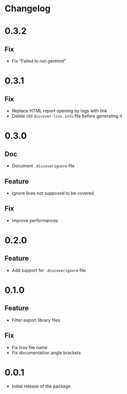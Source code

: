 # Changelog

# 0.3.2

## Fix

- Fix "Failed to run genhtml"

# 0.3.1

## Fix

- Replace HTML report opening by logs with link
- Delete old `discover-lcov.info` file before generating it

# 0.3.0

## Doc

- Document `.discoverignore` file

## Feature

- ignore lines not supposed to be covered

## Fix

- improve performances

# 0.2.0

## Feature

- Add support for `.discoverignore` file

# 0.1.0

## Feature

- Filter export library files

## Fix

- Fix lcov file name
- Fix documentation angle brackets

# 0.0.1

- Initial release of the package.

